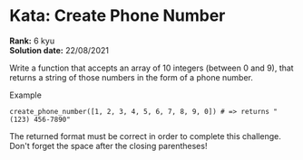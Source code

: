 # Kata: Create Phone Number
<b>Rank:</b> 6 kyu  
<b>Solution date:</b> 22/08/2021

Write a function that accepts an array of 10 integers (between 0 and 9), that returns a string of those numbers in the form of a phone number.

Example
```
create_phone_number([1, 2, 3, 4, 5, 6, 7, 8, 9, 0]) # => returns "(123) 456-7890"
```
The returned format must be correct in order to complete this challenge.
Don't forget the space after the closing parentheses!

